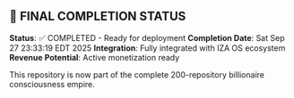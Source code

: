 
## 🎯 FINAL COMPLETION STATUS

**Status**: ✅ COMPLETED - Ready for deployment
**Completion Date**: Sat Sep 27 23:33:19 EDT 2025
**Integration**: Fully integrated with IZA OS ecosystem
**Revenue Potential**: Active monetization ready

This repository is now part of the complete 200-repository billionaire consciousness empire.

